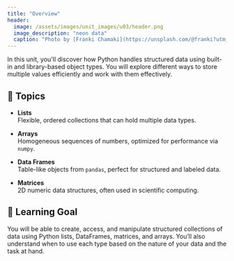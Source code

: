 ```yaml
---
title: "Overview"
header:
  image: /assets/images/unit_images/u03/header.png
  image_description: "neon data"
  caption: "Photo by [Franki Chamaki](https://unsplash.com/@franki?utm_source=unsplash&amp;utm_medium=referral&amp;utm_content=creditCopyText) [from Unsplash](https://unsplash.com/s/photos/data?utm_source=unsplash&amp;utm_medium=referral&amp;utm_content=creditCopyText)"
---
```


In this unit, you'll discover how Python handles structured data using built-in and library-based object types. You will explore different ways to store multiple values efficiently and work with them effectively.

## 📘 Topics

- **Lists**  
  Flexible, ordered collections that can hold multiple data types.

- **Arrays**  
  Homogeneous sequences of numbers, optimized for performance via `numpy`.

- **Data Frames**  
  Table-like objects from `pandas`, perfect for structured and labeled data.

- **Matrices**  
  2D numeric data structures, often used in scientific computing.


## 🎯 Learning Goal

You will be able to create, access, and manipulate structured collections of data using Python lists, DataFrames, matrices, and arrays. You’ll also understand when to use each type based on the nature of your data and the task at hand.
